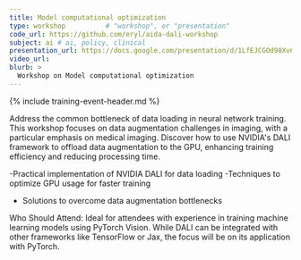 ```yaml
---
title: Model computational optimization
type: workshop          # "workshop", or "presentation"
code_url: https://github.com/eryl/aida-dali-workshop
subject: ai # ai, policy, clinical
presentation_url: https://docs.google.com/presentation/d/1LfEJCGOd98Xv6ymymV39ats1zPy0G3XU/edit?usp=sharing&ouid=116285713938211495704&rtpof=true&sd=true
video_url:
blurb: >
  Workshop on Model computational optimization
---
```


{% include training-event-header.md %}

Address the common bottleneck of data loading in neural network training. This workshop focuses on data augmentation challenges in imaging, with a particular emphasis on medical imaging. Discover how to use NVIDIA's DALI framework to offload data augmentation to the GPU, enhancing training efficiency and reducing processing time.

 -Practical implementation of NVIDIA DALI for data loading
 -Techniques to optimize GPU usage for faster training
 - Solutions to overcome data augmentation bottlenecks

Who Should Attend: Ideal for attendees with experience in training machine learning models using PyTorch Vision. While DALI can be integrated with other frameworks like TensorFlow or Jax, the focus will be on its application with PyTorch.